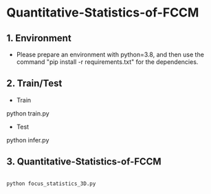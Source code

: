 # Quantitative-Statistics-of-FCCM
## 1. Environment

- Please prepare an environment with python=3.8, and then use the command "pip install -r requirements.txt" for the dependencies.

## 2. Train/Test

- Train

python train.py

- Test

python infer.py

## 3. Quantitative-Statistics-of-FCCM

```bash

python focus_statistics_3D.py
